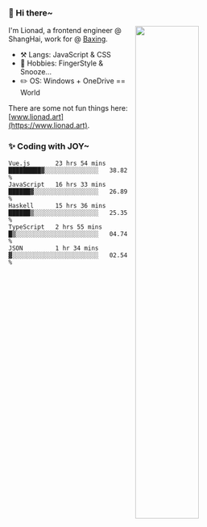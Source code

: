 ### 👋 Hi there~

[<img align="right" width="50%" src="https://github-readme-stats.vercel.app/api?username=Lionad-Morotar&show_icons=true">](https://metrics.lecoq.io/ouuan?template=classic)

I'm Lionad, a frontend engineer @ ShangHai, work for @ [Baxing](https://github.com/baixing).

- ⚒️ Langs: JavaScript & CSS
- 🎨 Hobbies: FingerStyle & Snooze...
- ✏️ OS: Windows + OneDrive == World

There are some not fun things here: [www.lionad.art](https://www.lionad.art).

### ✨ Coding with JOY~

<!--START_SECTION:waka-->
```text
Vue.js       23 hrs 54 mins  █████████▓░░░░░░░░░░░░░░░   38.82 % 
JavaScript   16 hrs 33 mins  ██████▓░░░░░░░░░░░░░░░░░░   26.89 % 
Haskell      15 hrs 36 mins  ██████▒░░░░░░░░░░░░░░░░░░   25.35 % 
TypeScript   2 hrs 55 mins   █▒░░░░░░░░░░░░░░░░░░░░░░░   04.74 % 
JSON         1 hr 34 mins    ▓░░░░░░░░░░░░░░░░░░░░░░░░   02.54 % 
```
<!--END_SECTION:waka-->
